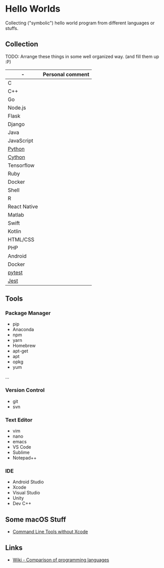 # Hello Worlds

Collecting ("symbolic") hello world program from different languages or stuffs.

## Collection

TODO: Arrange these things in some well organized way. (and fill them up :P)

-|Personal comment
----|--
C|
C++|
Go|
Node.js|
Flask|
Django|
Java|
JavaScript|
[Python](Python)|
[Cython](Cython)|
Tensorflow|
Ruby|
Docker|
Shell|
R|
React Native|
Matlab|
Swift|
Kotlin|
HTML/CSS|
PHP|
Android|
Docker|
[pytest](https://github.com/daviddwlee84/PythonUnitTesting)|
[Jest](https://github.com/daviddwlee84/CircleCiPractice)|

## Tools

### Package Manager

* pip
* Anaconda
* npm
* yarn
* Homebrew
* apt-get
* apt
* opkg
* yum

...

### Version Control

* git
* svn

### Text Editor

* vim
* nano
* emacs
* VS Code
* Sublime
* Notepad++

### IDE

* Android Studio
* Xcode
* Visual Studio
* Unity
* Dev C++

## Some macOS Stuff

* [Command Line Tools without Xcode](https://apple.stackexchange.com/questions/254380/macos-mojave-invalid-active-developer-path?newreg=a4067f5eda70467eaa366bdd51a33097)

## Links

* [Wiki - Comparison of programming languages](https://en.wikipedia.org/wiki/Comparison_of_programming_languages)
